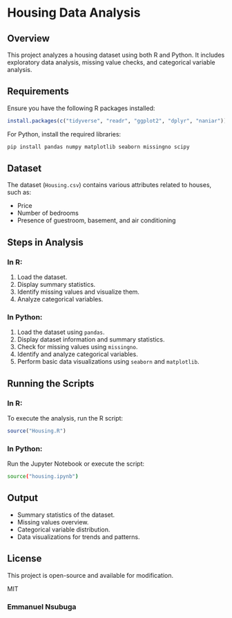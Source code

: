# Housing Data Analysis

## Overview

This project analyzes a housing dataset using both R and Python. It includes exploratory data analysis, missing value checks, and categorical variable analysis.

## Requirements

Ensure you have the following R packages installed:

```r
install.packages(c("tidyverse", "readr", "ggplot2", "dplyr", "naniar"))
```

For Python, install the required libraries:

```bash
pip install pandas numpy matplotlib seaborn missingno scipy
```

## Dataset

The dataset (`Housing.csv`) contains various attributes related to houses, such as:

- Price
- Number of bedrooms
- Presence of guestroom, basement, and air conditioning

## Steps in Analysis

### In R:
1. Load the dataset.
2. Display summary statistics.
3. Identify missing values and visualize them.
4. Analyze categorical variables.

### In Python:
1. Load the dataset using `pandas`.
2. Display dataset information and summary statistics.
3. Check for missing values using `missingno`.
4. Identify and analyze categorical variables.
5. Perform basic data visualizations using `seaborn` and `matplotlib`.

## Running the Scripts

### In R:
To execute the analysis, run the R script:

```r
source("Housing.R")
```

### In Python:
Run the Jupyter Notebook or execute the script:

```bash
source("housing.ipynb")

```

## Output

- Summary statistics of the dataset.
- Missing values overview.
- Categorical variable distribution.
- Data visualizations for trends and patterns.

## License

This project is open-source and available for modification.

MIT

### Emmanuel Nsubuga

